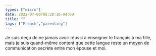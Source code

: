 ```yaml
---
types: ["micro"]
date: 2022-07-06T08:28:16-04:00
title: ""
tags: ["French","parenting"]
---
```

Je suis deçu de ne jamais avoir réussi à enseigner le français à ma fille, mais je suis quand-même content que cette langue reste un moyen de communication secrète entre mon épouse et moi.
